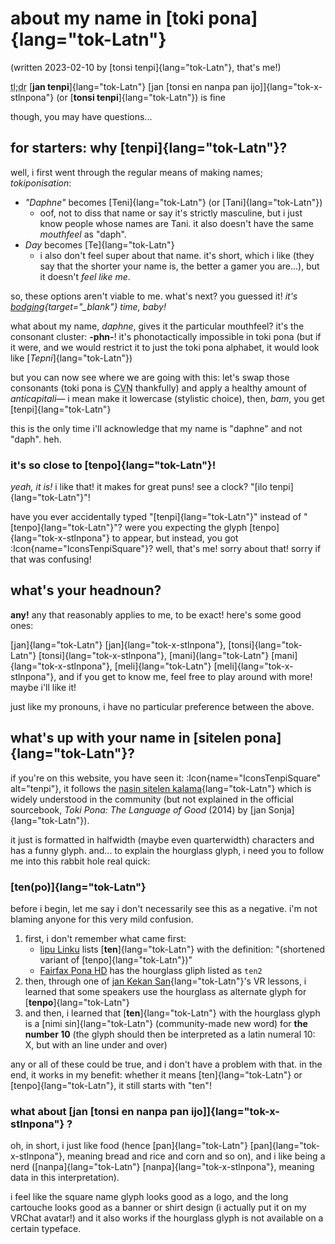# about my name in [toki pona]{lang="tok-Latn"}

(written 2023-02-10 by [tonsi tenpi]{lang="tok-Latn"}, that's me!)

<abbr title="too long, didn't read">tl;dr</abbr> [**jan tenpi**]{lang="tok-Latn"} [jan \[tonsi en nanpa pan ijo\]]{lang="tok-x-stlnpona"} (or [**tonsi tenpi**]{lang="tok-Latn"}) is fine

though, you may have questions...

## for starters: why [tenpi]{lang="tok-Latn"}?

well, i first went through the regular means of making names; _tokiponisation_:

- _"Daphne"_ becomes [Teni]{lang="tok-Latn"} (or [Tani]{lang="tok-Latn"})
  - oof, not to diss that name or say it's strictly masculine, but i just know people whose names are Tani. it also doesn't have the same _mouthfeel_ as "daph".
- _Day_ becomes [Te]{lang="tok-Latn"}
  - i also don't feel super about that name. it's short, which i like (they say that the shorter your name is, the better a gamer you are...), but it doesn't _feel like me_.

so, these options aren't viable to me. what's next? you guessed it! _it's [bodging](https://en.wiktionary.org/wiki/bodge#Verb){target="\_blank"} time, baby!_

what about my name, _daphne_, gives it the particular mouthfeel? it's the consonant cluster: **-phn-**! it's phonotactically impossible in toki pona (but if it were, and we would restrict it to just the toki pona alphabet, it would look like [*Tepni*]{lang="tok-Latn"})

but you can now see where we are going with this: let's swap those consonants (toki pona is <abbr title="consonant-vowel-N syllable structure">CVN</abbr> thankfully) and apply a healthy amount of _anticapitali&mdash;_ i mean make it lowercase (stylistic choice), then, _bam_, you get [tenpi]{lang="tok-Latn"}

this is the only time i'll acknowledge that my name is "daphne" and not "daph". heh.

### it's so close to [tenpo]{lang="tok-Latn"}!

*yeah, it is!* i like that! it makes for great puns! see a clock? "[ilo tenpi]{lang="tok-Latn"}"!

have you ever accidentally typed "[tenpi]{lang="tok-Latn"}" instead of "[tenpo]{lang="tok-Latn"}"? were you expecting the glyph [tenpo]{lang="tok-x-stlnpona"} to appear, but instead, you got :Icon{name="IconsTenpiSquare"}? well, that's me! sorry about that! sorry if that was confusing!

## what's your headnoun?

**any!** any that reasonably applies to me, to be exact! here's some good ones:

[jan]{lang="tok-Latn"} [jan]{lang="tok-x-stlnpona"}, [tonsi]{lang="tok-Latn"} [tonsi]{lang="tok-x-stlnpona"}, [mani]{lang="tok-Latn"} [mani]{lang="tok-x-stlnpona"}, [meli]{lang="tok-Latn"} [meli]{lang="tok-x-stlnpona"}, and if you get to know me, feel free to play around with more! maybe i'll like it!

just like my pronouns, i have no particular preference between the above.

## what's up with your name in [sitelen pona]{lang="tok-Latn"}?

if you're on this website, you have seen it: :Icon{name="IconsTenpiSquare" alt="tenpi"}, it follows the [nasin sitelen kalama](https://sona.pona.la/wiki/nasin_sitelen_kalama){lang="tok-Latn"} which is widely understood in the community (but not explained in the official sourcebook, *Toki Pona: The Language of Good* (2014) by [jan Sonja]{lang="tok-Latn"}).

it just is formatted in halfwidth (maybe even quarterwidth) characters and has a funny glyph. and... to explain the hourglass glyph, i need you to follow me into this rabbit hole real quick:

### [ten(po)]{lang="tok-Latn"}

before i begin, let me say i don't necessarily see this as a negative. i'm not blaming anyone for this very mild confusion.

1. first, i don't remember what came first:
   - [lipu Linku](https://linku.la) lists [**ten**]{lang="tok-Latn"} with the definition: "(shortened variant of [tenpo]{lang="tok-Latn"})"
   - [Fairfax Pona HD](https://www.kreativekorp.com/software/fonts/fairfaxponahd/) has the hourglass gliph listed as `ten2`
2. then, through one of [jan Kekan San](https://mun.la/){lang="tok-Latn"}'s VR lessons, i learned that some speakers use the hourglass as alternate glyph for [**tenpo**]{lang="tok-Latn"}
3. and then, i learned that [**ten**]{lang="tok-Latn"} with the hourglass glyph is a [nimi sin]{lang="tok-Latn"} (community-made new word) for **the number 10** (the glyph should then be interpreted as a latin numeral 10: Ⅹ, but with an line under and over)

any or all of these could be true, and i don't have a problem with that. in the end, it works in my benefit: whether it means [ten]{lang="tok-Latn"} or [tenpo]{lang="tok-Latn"}, it still starts with "ten"!

### what about [jan \[tonsi en nanpa pan ijo\]]{lang="tok-x-stlnpona"} ?

oh, in short, i just like food (hence [pan]{lang="tok-Latn"} [pan]{lang="tok-x-stlnpona"}, meaning bread and rice and corn and so on), and i like being a nerd ([nanpa]{lang="tok-Latn"} [nanpa]{lang="tok-x-stlnpona"}, meaning data in this interpretation).

i feel like the square name glyph looks good as a logo, and the long cartouche looks good as a banner or shirt design (i actually put it on my VRChat avatar!) and it also works if the hourglass glyph is not available on a certain typeface.

